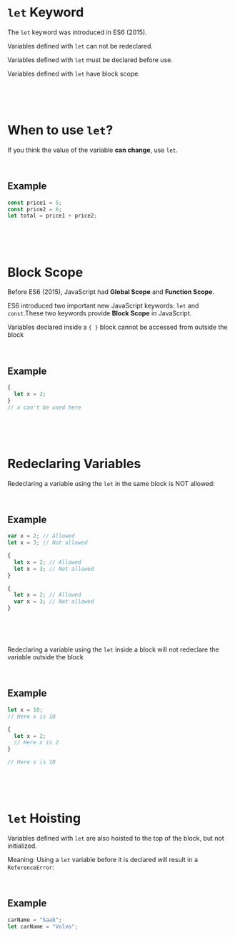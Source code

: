 # `let` Keyword

The `let` keyword was introduced in ES6 (2015).

Variables defined with `let` can not be redeclared.

Variables defined with `let` must be declared before use.

Variables defined with `let` have block scope.

&nbsp;

&nbsp;

# When to use `let`?

If you think the value of the variable **can change**, use `let`.

&nbsp;

## Example

```js
const price1 = 5;
const price2 = 6;
let total = price1 + price2;
```

&nbsp;

&nbsp;

# Block Scope

Before ES6 (2015), JavaScript had **Global Scope** and **Function Scope**.

ES6 introduced two important new JavaScript keywords: `let` and `const`.These two keywords provide **Block Scope** in JavaScript.

Variables declared inside a `{ }` block cannot be accessed from outside the block

&nbsp;

## Example

```js
{
  let x = 2;
}
// x can't be used here
```

&nbsp;

&nbsp;

# Redeclaring Variables

Redeclaring a variable using the `let` in the same block is NOT allowed:

&nbsp;

## Example

```js
var x = 2; // Allowed
let x = 3; // Not allowed

{
  let x = 2; // Allowed
  let x = 3; // Not allowed
}

{
  let x = 2; // Allowed
  var x = 3; // Not allowed
}
```

&nbsp;

&nbsp;

Redeclaring a variable using the `let` inside a block will not redeclare the variable outside the block

&nbsp;

## Example

```js
let x = 10;
// Here x is 10

{
  let x = 2;
  // Here x is 2
}

// Here x is 10
```

&nbsp;

&nbsp;

# `let` Hoisting

Variables defined with `let` are also hoisted to the top of the block, but not initialized.

Meaning: Using a `let` variable before it is declared will result in a `ReferenceError`:

&nbsp;

## Example

```js
carName = "Saab";
let carName = "Volvo";
```

&nbsp;

&nbsp;
